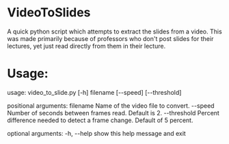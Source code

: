 # VideoToSlides
A quick python script which attempts to extract the slides from a video. This was made primarily because of professors who don't post slides for their lectures, yet just read directly from them in their lecture.

# Usage:
usage: video_to_slide.py [-h] filename [--speed] [--threshold]

positional arguments:
  filename     Name of the video file to convert.
  --speed      Number of seconds between frames read. Default is 2.
  --threshold  Percent difference needed to detect a frame change. Default of 5 percent.

optional arguments:
  -h, --help   show this help message and exit
